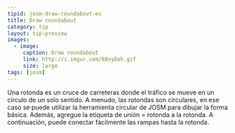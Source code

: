 ```yaml
---
tipid: josm-draw-roundabout-es
title: Draw roundabout
category: tip
layout: tip-preview
images:
  - image:
     caption: Draw roundabout
     link: http://i.imgur.com/88xyDah.gif
     size: large
tags: [josm]
---
```

Una rotonda es un cruce de carreteras donde el tráfico se mueve en un círculo de un solo sentido. A menudo, las rotondas son circulares, en ese caso se puede utilizar la herramienta circular de JOSM para dibujar la forma básica. Además, agregue la etiqueta de unión = rotonda a la rotonda. A continuación, puede conectar fácilmente las rampas hasta la rotonda.
